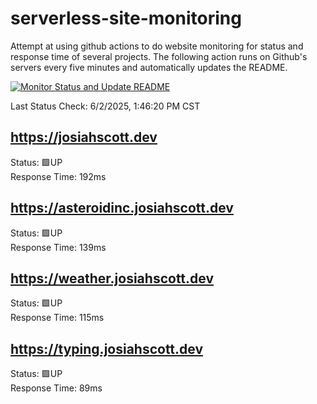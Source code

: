 # serverless-site-monitoring
Attempt at using github actions to do website monitoring for status and response time of several projects. The following action runs on Github's servers every five minutes and automatically updates the README.  

[![Monitor Status and Update README](https://github.com/JosiahSco/serverless-site-monitoring/actions/workflows/monitor.yaml/badge.svg)](https://github.com/JosiahSco/serverless-site-monitoring/actions/workflows/monitor.yaml)

Last Status Check: 6/2/2025, 1:46:20 PM CST

## https://josiahscott.dev
Status: 🟩UP  
Response Time: 192ms

## https://asteroidinc.josiahscott.dev
Status: 🟩UP  
Response Time: 139ms

## https://weather.josiahscott.dev
Status: 🟩UP  
Response Time: 115ms

## https://typing.josiahscott.dev
Status: 🟩UP  
Response Time: 89ms

